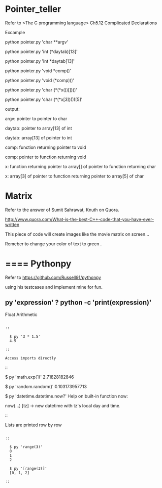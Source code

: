 Pointer_teller
====

Refer to \<The C programming language> Ch5.12 Complicated Declarations

Excample

python pointer.py 'char **argv'

python pointer.py 'int (*daytab)[13]'

python pointer.py 'int *daytab[13]'

python pointer.py 'void *comp()'

python pointer.py 'void (*comp)()'

python pointer.py 'char (*(*x())[])()'

python pointer.py 'char (*(*x[3])())[5]'

output:

argv: pointer to pointer to char

daytab: pointer to array[13] of int

daytab: array[13] of pointer to int

comp: function returning pointer to void

comp: pointer to function returning void

x: function returning pointer to array[] of pointer to function returning char

x: array[3] of pointer to function returning pointer to array[5] of char

Matrix
====

Refer to the answer of Sumit Sahrawat, Knuth on Quora.

http://www.quora.com/What-is-the-best-C++-code-that-you-have-ever-written

This piece of code will create images like the movie matrix on screen...

Remeber to change your color of text to green .


====
Pythonpy
====

Refer to https://github.com/Russell91/pythonpy

using his testcases and implement mine for fun.

py 'expression' ? python -c 'print(expression)'
-----------------------------------------------

Float Arithmetic
~~~~~~~~~~~~~~~~

::

  $ py '3 * 1.5' 
  4.5

::

Access imports directly
~~~~~~~~~~~~~~~~~~~~~~~~~~~~~~

::

  $ py 'math.exp(1)'
  2.71828182846

  $ py 'random.random()'
  0.103173957713
  
  $ py 'datetime.datetime.now?'
  Help on built-in function now:

  now(...)
        [tz] -> new datetime with tz's local day and time.


::

Lists are printed row by row
~~~~~~~~~~~~~~~~~~~~~~~~~~~~

::

  $ py 'range(3)'
  0
  1
  2

  $ py '[range(3)]'
  [0, 1, 2]

::
